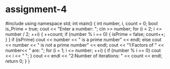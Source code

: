 # assignment-4
#include<iostream>
using namespace std;
int main()
  {
   int number, i, count = 0;
   bool is_Prime = true;
   cout << "Enter a number: ";
   cin >> number;
   for (i = 2; i <= number / 2; ++i) {
      ++count;
      if (number % i == 0) {
         isPrime = false;
         count++;
      }
   }
   if (isPrime)
      cout << number << " is a prime number" << endl;
   else
      cout << number << " is not a prime number" << endl;
   cout << "1:Factors of " << number<< " are: ";
   for (i = 1; i <= number; ++i) {
      if (number % i == 0)
         cout << i << " ";
   }
   cout << endl << "2:Number of iterations: " << count << endl;
   return 0;
} 
       }
